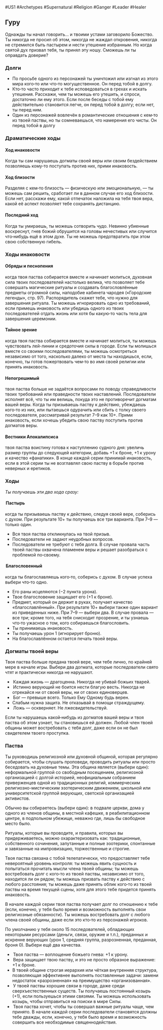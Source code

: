 #US1 #Archetypes #Supernatural #Religion #Ganger #Leader #Healer 

## Гуру
Однажды ты начал говорить… и твоими устами заговорило Божество. Ты никогда не просил об этом, никогда не жаждал откровения, никогда не стремился быть пастырем и нести утешение избранным. Но когда святой дух призвал тебя, ты принял эту ношу. Сможешь ли ты оправдать доверие?

### Долги
- По просьбе одного из персонажей ты уничтожил или изгнал из этого мира кого‑то или что‑то могущественное. Он перед тобой в долгу. 
- Кто‑то часто приходит к тебе исповедоваться в грехах и искать утешения. Расскажи, чем ты можешь его утешить, и спроси, достаточно ли ему этого. Если после беседы с тобой ему действительно становится легче, он перед тобой в долгу; если нет, ты перед ним. 
- Один из персонажей вовлечён в романтические отношения с кем‑то из твоей паствы, но ты сомневаешься, что намерения его чисты. Он перед тобой в долгу

### Драматические ходы
#### Ход инаковости 
Когда ты сам нарушаешь догматы своей веры или своим бездействием позволяешь кому‑то поступать против них, прими инаковость.

#### Ход близости
Разделяя с кем‑то близость — физическую или эмоциональную, — ты можешь сам решить, сработает ли в данном случае его ход близости. Если нет, расскажи ему, какой отпечаток наложила на тебя твоя вера, какой её аспект позволяет тебе сохранять дистанцию.

#### Последний ход
Когда ты умираешь, ты можешь сотворить чудо. Невинно убиенные воскреснут, гнев божий обрушится на головы нечестивых или случится что‑нибудь ещё в этом духе. Ты не можешь предотвратить при этом свою собственную гибель.

### Ходы инаковости

#### Обряды и песнопения
когда твоя паства собирается вместе и начинает молиться, духовная сила твоих последователей настолько велика, что позволяет тебе совершать магические ритуалы и создавать благословлённые предметы огромной силы, наподобие кабинета чародея («Городские легенды», стр. 97). Распорядитель скажет тебе, что нужно для завершения ритуала. Ты можешь игнорировать одно из требований, если примешь инаковость или убедишь одного из твоих последователей отдать жизнь или хотя бы какую‑то часть тела для завершения церемонии. 

#### Тайное зрение
когда твоя паства собирается вместе и начинает молиться, ты можешь чувствовать лей-линии и средоточия силы в городе. Если ты молишься вместе со своими последователями, ты можешь осмотреться независимо от того, насколько далеко от места ты находишься, если, конечно, ты готов пожертвовать чем‑то во имя своей религии или принять инаковость. 

#### Непогрешимый
твоя паства больше не задаётся вопросами по поводу справедливости твоих требований или праведности твоих наставлений. Последователи исполнят всё, что ты им велишь, покуда это не противоречит догматам вашей веры. Когда ты призываешь паству к действию, убеждаешь кого‑то из них, или пытаешься одурачить или сбить с толку своего последователя, рассматривай результат 7–9 как 10+. Прими инаковость, если хочешь убедить свою паству поступить против догматов веры. 

#### Вестники Апокалипсиса
твоя паства воистину готова к наступлению судного дня: увеличь размер группы до следующей категории, добавь +1 к броне, +1 к урону и качество «фанатики». В конце каждой серии принимай инаковость, если в этой серии ты не возглавлял свою паству в борьбе против неверных и еретиков.

### Ходы
*Ты получаешь эти два хода сразу:* 
####  Пастырь
когда ты призываешь паству к действию, следуя своей вере, соберись с духом. При результате 10+ ты получаешь все три варианта. При 7–9 — только один. 
- Вся твоя паства откликнулась на твой призыв. 
- Последователи не задают неудобных вопросов. 
- Последователи не требуют с тебя долга. 
В случае провала часть твоей паствы охвачена пламенем веры и  решает разобраться с проблемой по‑своему. 

####  Благословенный
когда ты благославляешь кого‑то, соберись с  духом. В случае успеха выбери что‑то одно. 
- Его раны исцеляются (−2 пункта урона). 
- Твое благословение защищает его (+1 к броне). 
- Предмет, который он держит в руках, получает качество «благославлённый».
При результате 10+ выбери также один вариант из приведенных ниже. При 7–9 — выбери два. В случае провала — все три; кроме того, на тебя снисходит прозрение, и ты узнаешь что‑то ужасное о том, кого собираешься благословить. 
- Ты принимаешь инаковость. 
- Ты получаешь урон 1 (игнорирует броню). 
- На благославлённом остается печать твоей веры.

### Догматы твоей веры
Твоя паства больше предана твоей вере, чем тебе лично, по крайней мере в начале игры. Выбери два догмата, которые последователи свято чтят и практически никогда не нарушают. 
-  Каждая жизнь — драгоценна. Никогда не убивай божьих тварей. 
-  Истинно верующий не боится нести благую весть. Никогда не отрекайся ни от своей веры, ни от своих единоверцев. 
-  Бог — превыше всего. Только Ему Одному будь верен. 
- Слабым нужна защита. Не отказывай в помощи страждущему. 
-  Ложь — оскверняет. Не лжесвидетельствуй. 

Если ты нарушаешь какой‑нибудь из догматов вашей веры и твоя паства об этом узнает, ты становишься ей должен. Любой член твоей общины может востребовать с тебя долг, даже если он не был свидетелем твоего проступка.

### Паства
Ты руководишь религиозной или  духовной общиной, которая регулярно собирается, чтобы слушать проповеди, проводить ритуалы или  просто беседовать на  духовные темы. Эта община является (выбери один): неформальной группой со свободным посещением, религиозной организацией с долгой историей, неофициальным собранием приверженцев одной из  традиционных религий, коммерческим религиозно-мистическим эзотерическим движением, школьной или университетской группой верующих, светской организацией активистов. 

Обычно вы собираетесь (выбери один): в  подвале церкви, дома у  одного из членов общины, в местной кафешке, в реабилитационном центре, в подпольном убежище, неважно где, лишь бы свободное место было. 

Ритуалы, которые вы проводите, и правила, которых вы придерживаетесь, можно охарактеризовать как: традиционные, собственного сочинения, запутанные и полные эзотерики, спонтанные и завязанные на импровизацию, торжественные и строгие. 

Твоя паства связана с тобой телепатически, что предоставляет тебе невероятный уровень контроля: ты можешь явить сущность и попытаться прочитать мысли члена твоей общины; ты можешь востребовать долг с кого‑то из твоей паствы, независимо от того, находится ли он рядом; ты можешь призвать паству к  действию с  любого расстояния; ты можешь даже принять облик кого‑то из твоей паствы на время текущей сцены, хотя для этого тебе придется принять инаковость. 

В  начале каждой серии твоя паства получает долг по  отношению к  тебе (если, конечно, у  тебя было время и  возможность выполнять свои религиозные обязанности). Ты можешь востребовать долг с любого члена своей общины, даже если это кто‑то из персонажей игроков. 

По умолчанию у тебя около 15 последователей, обладающих некоторыми ресурсами (деньги, связи, оружие и т.п.), преданных и искренне верующих (урон 1, средняя группа, разрозненная, преданная, броня 0). Выбери ещё два качества. 

-  Твоя паства — воплощение божьего гнева: +1 к урону. 
-  Вера защищает твою паству, и это не просто образное выражение: +1 к броне. 
- В твоей общине строгая иерархия или чёткая внутренняя структура, позволяющая эффективнее выполнять поставленные задачи: замени недостаток «разрозненная» на преимущество «организованная». 
-  У твоей паствы хорошие связи в городе, даже среди сверхъестественных существ. Ты получаешь постоянный козырь (+1), если пользуешься этими связями. Ты можешь использовать козырь, чтобы отправиться на поиски в мире Силы. 
-  Твоя паства хочет, чтобы ты совершал важные ритуалы чаще, чем принято. В начале каждой серии последователи становятся должны тебе дважды, если, конечно, у тебя было время и возможность совершить все необходимые священнодействия.